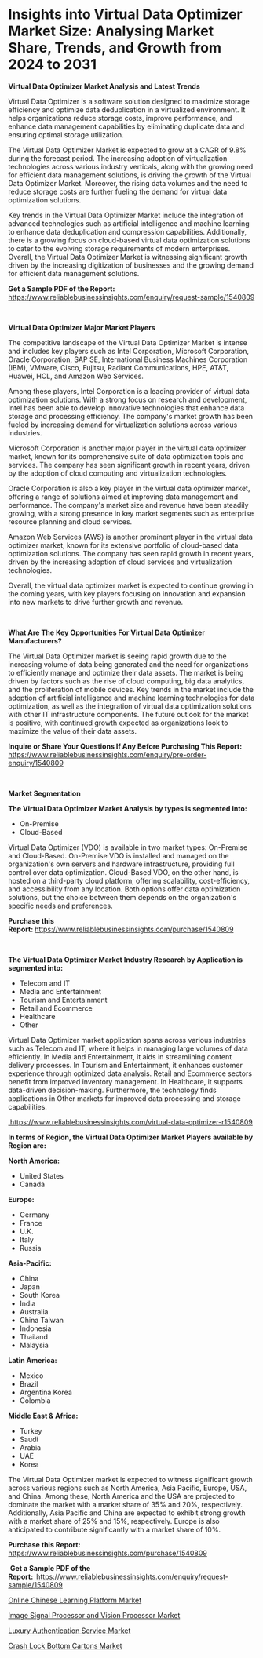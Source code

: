 <p><h1>Insights into Virtual Data Optimizer Market Size: Analysing Market Share, Trends, and Growth from 2024 to 2031</h1></p><p><strong>Virtual Data Optimizer Market Analysis and Latest Trends</strong></p>
<p><p>Virtual Data Optimizer is a software solution designed to maximize storage efficiency and optimize data deduplication in a virtualized environment. It helps organizations reduce storage costs, improve performance, and enhance data management capabilities by eliminating duplicate data and ensuring optimal storage utilization.</p><p>The Virtual Data Optimizer Market is expected to grow at a CAGR of 9.8% during the forecast period. The increasing adoption of virtualization technologies across various industry verticals, along with the growing need for efficient data management solutions, is driving the growth of the Virtual Data Optimizer Market. Moreover, the rising data volumes and the need to reduce storage costs are further fueling the demand for virtual data optimization solutions.</p><p>Key trends in the Virtual Data Optimizer Market include the integration of advanced technologies such as artificial intelligence and machine learning to enhance data deduplication and compression capabilities. Additionally, there is a growing focus on cloud-based virtual data optimization solutions to cater to the evolving storage requirements of modern enterprises. Overall, the Virtual Data Optimizer Market is witnessing significant growth driven by the increasing digitization of businesses and the growing demand for efficient data management solutions.</p></p>
<p><strong>Get a Sample PDF of the Report:&nbsp;</strong> <a href="https://www.reliablebusinessinsights.com/enquiry/request-sample/1540809">https://www.reliablebusinessinsights.com/enquiry/request-sample/1540809</a></p>
<p>&nbsp;</p>
<p><strong>Virtual Data Optimizer Major Market Players</strong></p>
<p><p>The competitive landscape of the Virtual Data Optimizer Market is intense and includes key players such as Intel Corporation, Microsoft Corporation, Oracle Corporation, SAP SE, International Business Machines Corporation (IBM), VMware, Cisco, Fujitsu, Radiant Communications, HPE, AT&T, Huawei, HCL, and Amazon Web Services.</p><p>Among these players, Intel Corporation is a leading provider of virtual data optimization solutions. With a strong focus on research and development, Intel has been able to develop innovative technologies that enhance data storage and processing efficiency. The company's market growth has been fueled by increasing demand for virtualization solutions across various industries.</p><p>Microsoft Corporation is another major player in the virtual data optimizer market, known for its comprehensive suite of data optimization tools and services. The company has seen significant growth in recent years, driven by the adoption of cloud computing and virtualization technologies.</p><p>Oracle Corporation is also a key player in the virtual data optimizer market, offering a range of solutions aimed at improving data management and performance. The company's market size and revenue have been steadily growing, with a strong presence in key market segments such as enterprise resource planning and cloud services.</p><p>Amazon Web Services (AWS) is another prominent player in the virtual data optimizer market, known for its extensive portfolio of cloud-based data optimization solutions. The company has seen rapid growth in recent years, driven by the increasing adoption of cloud services and virtualization technologies.</p><p>Overall, the virtual data optimizer market is expected to continue growing in the coming years, with key players focusing on innovation and expansion into new markets to drive further growth and revenue.</p></p>
<p>&nbsp;</p>
<p><strong>What Are The Key Opportunities For Virtual Data Optimizer Manufacturers?</strong></p>
<p><p>The Virtual Data Optimizer market is seeing rapid growth due to the increasing volume of data being generated and the need for organizations to efficiently manage and optimize their data assets. The market is being driven by factors such as the rise of cloud computing, big data analytics, and the proliferation of mobile devices. Key trends in the market include the adoption of artificial intelligence and machine learning technologies for data optimization, as well as the integration of virtual data optimization solutions with other IT infrastructure components. The future outlook for the market is positive, with continued growth expected as organizations look to maximize the value of their data assets.</p></p>
<p><strong>Inquire or Share Your Questions If Any Before Purchasing This Report:</strong> <a href="https://www.reliablebusinessinsights.com/enquiry/pre-order-enquiry/1540809">https://www.reliablebusinessinsights.com/enquiry/pre-order-enquiry/1540809</a></p>
<p>&nbsp;</p>
<p><strong>Market Segmentation</strong></p>
<p><strong>The Virtual Data Optimizer Market Analysis by types is segmented into:</strong></p>
<p><ul><li>On-Premise</li><li>Cloud-Based</li></ul></p>
<p><p>Virtual Data Optimizer (VDO) is available in two market types: On-Premise and Cloud-Based. On-Premise VDO is installed and managed on the organization's own servers and hardware infrastructure, providing full control over data optimization. Cloud-Based VDO, on the other hand, is hosted on a third-party cloud platform, offering scalability, cost-efficiency, and accessibility from any location. Both options offer data optimization solutions, but the choice between them depends on the organization's specific needs and preferences.</p></p>
<p><strong>Purchase this Report:&nbsp;</strong><a href="https://www.reliablebusinessinsights.com/purchase/1540809">https://www.reliablebusinessinsights.com/purchase/1540809</a></p>
<p>&nbsp;</p>
<p><strong>The Virtual Data Optimizer Market Industry Research by Application is segmented into:</strong></p>
<p><ul><li>Telecom and IT</li><li>Media and Entertainment</li><li>Tourism and Entertainment</li><li>Retail and Ecommerce</li><li>Healthcare</li><li>Other</li></ul></p>
<p><p>Virtual Data Optimizer market application spans across various industries such as Telecom and IT, where it helps in managing large volumes of data efficiently. In Media and Entertainment, it aids in streamlining content delivery processes. In Tourism and Entertainment, it enhances customer experience through optimized data analysis. Retail and Ecommerce sectors benefit from improved inventory management. In Healthcare, it supports data-driven decision-making. Furthermore, the technology finds applications in Other markets for improved data processing and storage capabilities.</p></p>
<p><a href="https://www.reliablebusinessinsights.com/virtual-data-optimizer-r1540809">&nbsp;https://www.reliablebusinessinsights.com/virtual-data-optimizer-r1540809</a></p>
<p><strong>In terms of Region, the Virtual Data Optimizer Market Players available by Region are:</strong></p>
<p>
    <p> <strong> North America: </strong>
        <ul>
            <li>United States</li>
            <li>Canada</li>
        </ul>
        </p> 
    <p> <strong> Europe: </strong>
        <ul>
            <li>Germany</li>
            <li>France</li>
            <li>U.K.</li>
            <li>Italy</li>
            <li>Russia</li>
        </ul>
        </p> 
    <p> <strong> Asia-Pacific: </strong>
        <ul>
            <li>China</li>
            <li>Japan</li>
            <li>South Korea</li>
            <li>India</li>
            <li>Australia</li>
            <li>China Taiwan</li>
            <li>Indonesia</li>
            <li>Thailand</li>
            <li>Malaysia</li>
        </ul>
        </p> 
    <p> <strong> Latin America: </strong>
        <ul>
            <li>Mexico</li>
            <li>Brazil</li>
            <li>Argentina Korea</li>
            <li>Colombia</li>
        </ul>
        </p> 
    <p> <strong> Middle East & Africa: </strong>
        <ul>
            <li>Turkey</li>
            <li>Saudi</li>
            <li>Arabia</li>
            <li>UAE</li>
            <li>Korea</li>
        </ul>
    </p>
    </p>
<p><p>The Virtual Data Optimizer market is expected to witness significant growth across various regions such as North America, Asia Pacific, Europe, USA, and China. Among these, North America and the USA are projected to dominate the market with a market share of 35% and 20%, respectively. Additionally, Asia Pacific and China are expected to exhibit strong growth with a market share of 25% and 15%, respectively. Europe is also anticipated to contribute significantly with a market share of 10%.</p></p>
<p><strong>Purchase this Report: </strong><a href="https://www.reliablebusinessinsights.com/purchase/1540809">https://www.reliablebusinessinsights.com/purchase/1540809</a></p>
<p>&nbsp;<strong>Get a Sample PDF of the Report:&nbsp;&nbsp;</strong><a href="https://www.reliablebusinessinsights.com/enquiry/request-sample/1540809">https://www.reliablebusinessinsights.com/enquiry/request-sample/1540809</a></p>
<p><strong></strong></p>
<p><p><a href="https://github.com/waylose1223/Market-Research-Report-List-2/blob/main/online-chinese-learning-platform-market.md">Online Chinese Learning Platform Market</a></p><p><a href="https://www.linkedin.com/pulse/image-signal-processor-vision-market-industry-trends-forecast-period-tqzee">Image Signal Processor and Vision Processor Market</a></p><p><a href="https://github.com/hzxpgedq27/Market-Research-Report-List-1/blob/main/luxury-authentication-service-market.md">Luxury Authentication Service Market</a></p><p><a href="https://www.linkedin.com/pulse/global-crash-lock-bottom-cartons-market-analysis-trends-afwwc">Crash Lock Bottom Cartons Market</a></p></p>